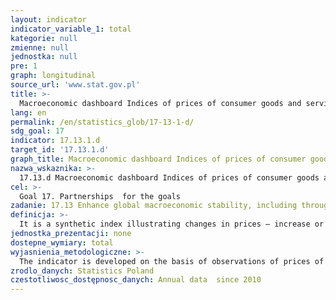 ```yaml
---
layout: indicator
indicator_variable_1: total
kategorie: null
zmienne: null
jednostka: null
pre: 1
graph: longitudinal
source_url: 'www.stat.gov.pl'
title: >-
  Macroeconomic dashboard Indices of prices of consumer goods and services (previous year=100)
lang: en
permalink: /en/statistics_glob/17-13-1-d/
sdg_goal: 17
indicator: 17.13.1.d
target_id: '17.13.1.d'
graph_title: Macroeconomic dashboard Indices of prices of consumer goods and services (previous year=100)
nazwa_wskaznika: >-
  17.13.d Macroeconomic dashboard Indices of prices of consumer goods and services (previous year=100)
cel: >-
  Goal 17. Partnerships  for the goals
zadanie: 17.13 Enhance global macroeconomic stability, including through policy coordination and policy coherence
definicja: >-
  It is a synthetic index illustrating changes in prices – increase or decrease – in a year.
jednostka_prezentacji: none
dostepne_wymiary: total
wyjasnienia_metodologiczne: >-
  The indicator is developed on the basis of observations of prices of selected representative items of consumer goods and services in specific regions of the price survey in the country. The survey is based on the purposively selected list of representative items. Prices of goods and services are gathered by price collectors of the regional statistical offices in outlets selected within the price survey regions. While selecting regions, sales outlets as well representative items of goods and services, changes in the consumption model are taken into account. The price survey regions are settled by the CSO in co-operation with regionalstatistical offices: the region can be a city, a part of a large city, gmina or a district. The selection of outlets for recordings is made by price collectors and regional statistical offices. Price collectors are recommended to monitor prices in the same outlets during at least one year period.A centrally fixed list of representative items of goods and services remains unchanged and obligatory for all regions covered by the price surveys throughout a year. The list covers two types of representative items:- products precisely described including their specific parameters, exactly determining their features,- products representing narrow assortment groups like clothes, underwear, footwear, etc., which are supplied onto the market inshort series. Selection of a particular product or service within the group depends on a price collector’s decision.The sources of information on retail prices of goods and services are following:- price quotations carried out by collectors,- price lists, regulations and decisions applicable to the uniform prices binding throughout the country or its part issued by organs of government administration, organs of local self-governmentadministration and entities running economic activity,- price quotations of goods and services purchased on the Internet.Prices of goods and services are collected once a month, with the exception of fruit and vegetables, for which the price quotations are conducted two times a month. In case of uniform prices and tariffs the average monthly retail prices are calculated as arithmetic means weighted by a number of days of the specific price levels. The set of quotations and information on uniform prices is the basis for calculation ofaverage monthly prices of all the representative items as arithmetic means, with the number of quotations considered.A price index of an individual representative item in a region results from comparing its average monthly price with its averageprice from the base period. Country-wide price indices of particular representative items covered by the survey are computed as the geometric mean of price indices of the representative items from all the regions. They constitute a basis, for calculation, with the use of the geometric mean, of price indicesof groups of goods and services at a lower aggregation level of the weighting system. Then they are utilized (with the use of weights) to calculate price indices at the higher aggregation levels - up tothe total consumer price index. The weighting systems for the whole country and for particular voivodships are developed based on the households expenditure structure (excluding own consumption) on purchasing consumer goods and services from the year preceding the year under the survey. Data on the households expenditure structure is derived from the household budget survey. The grouping of consumer goods and serviceshas been based on the Classification of Individual Consumption by Purpose worked out for the needs of Harmonized Indices of Consumer Prices HICP (COICOP/HICP).
zrodlo_danych: Statistics Poland
czestotliwosc_dostępnosc_danych: Annual data  since 2010
---
```

